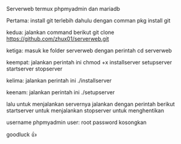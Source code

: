 Serverweb termux phpmyadmin dan mariadb

Pertama:
install git terlebih dahulu dengan comman 
pkg install git

kedua: 
jalankan command berikut
git clone https://github.com/zhux01/serverweb.git

ketiga:
masuk ke folder serverweb dengan perintah 
cd serverweb

keempat:
jalankan perintah ini
chmod +x installserver setupserver startserver stopserver

kelima: 
jalankan perintah ini
./installserver

keenam: 
jalankan perintah ini
./setupserver

lalu untuk menjalankan servernya jalankan dengan perintah berikut
startserver untuk menjalankan
stopserver untuk menghentikan

username phpmyadmin
user: root
password kosongkan

goodluck 👍
